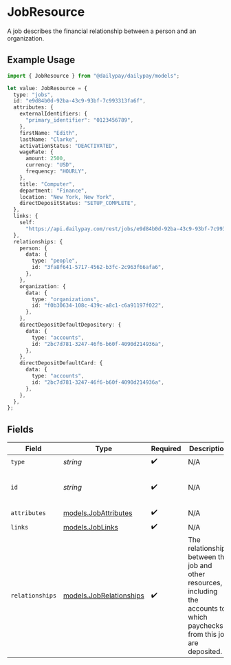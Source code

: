 # JobResource

A job describes the financial relationship between a person and an organization.

## Example Usage

```typescript
import { JobResource } from "@dailypay/dailypay/models";

let value: JobResource = {
  type: "jobs",
  id: "e9d84b0d-92ba-43c9-93bf-7c993313fa6f",
  attributes: {
    externalIdentifiers: {
      "primary_identifier": "0123456789",
    },
    firstName: "Edith",
    lastName: "Clarke",
    activationStatus: "DEACTIVATED",
    wageRate: {
      amount: 2500,
      currency: "USD",
      frequency: "HOURLY",
    },
    title: "Computer",
    department: "Finance",
    location: "New York, New York",
    directDepositStatus: "SETUP_COMPLETE",
  },
  links: {
    self:
      "https://api.dailypay.com/rest/jobs/e9d84b0d-92ba-43c9-93bf-7c993313fa6f",
  },
  relationships: {
    person: {
      data: {
        type: "people",
        id: "3fa8f641-5717-4562-b3fc-2c963f66afa6",
      },
    },
    organization: {
      data: {
        type: "organizations",
        id: "f0b30634-108c-439c-a8c1-c6a91197f022",
      },
    },
    directDepositDefaultDepository: {
      data: {
        type: "accounts",
        id: "2bc7d781-3247-46f6-b60f-4090d214936a",
      },
    },
    directDepositDefaultCard: {
      data: {
        type: "accounts",
        id: "2bc7d781-3247-46f6-b60f-4090d214936a",
      },
    },
  },
};
```

## Fields

| Field                                                                                                                         | Type                                                                                                                          | Required                                                                                                                      | Description                                                                                                                   | Example                                                                                                                       |
| ----------------------------------------------------------------------------------------------------------------------------- | ----------------------------------------------------------------------------------------------------------------------------- | ----------------------------------------------------------------------------------------------------------------------------- | ----------------------------------------------------------------------------------------------------------------------------- | ----------------------------------------------------------------------------------------------------------------------------- |
| `type`                                                                                                                        | *string*                                                                                                                      | :heavy_check_mark:                                                                                                            | N/A                                                                                                                           |                                                                                                                               |
| `id`                                                                                                                          | *string*                                                                                                                      | :heavy_check_mark:                                                                                                            | N/A                                                                                                                           | e9d84b0d-92ba-43c9-93bf-7c993313fa6f                                                                                          |
| `attributes`                                                                                                                  | [models.JobAttributes](../models/jobattributes.md)                                                                            | :heavy_check_mark:                                                                                                            | N/A                                                                                                                           |                                                                                                                               |
| `links`                                                                                                                       | [models.JobLinks](../models/joblinks.md)                                                                                      | :heavy_check_mark:                                                                                                            | N/A                                                                                                                           |                                                                                                                               |
| `relationships`                                                                                                               | [models.JobRelationships](../models/jobrelationships.md)                                                                      | :heavy_check_mark:                                                                                                            | The relationships between the job and other resources, including the accounts to which paychecks from this job are deposited. |                                                                                                                               |